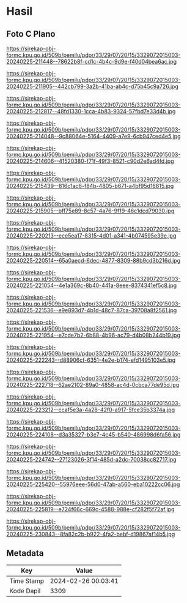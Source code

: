 # Hasil

## Foto C Plano

https://sirekap-obj-formc.kpu.go.id/509b/pemilu/pdpr/33/29/07/20/15/3329072015003-20240225-211448--78622b8f-cd1c-4b4c-9d9e-f40d04bea6ac.jpg

https://sirekap-obj-formc.kpu.go.id/509b/pemilu/pdpr/33/29/07/20/15/3329072015003-20240225-211905--442cb799-3a2b-41ba-ab4c-d75b45c9a726.jpg

https://sirekap-obj-formc.kpu.go.id/509b/pemilu/pdpr/33/29/07/20/15/3329072015003-20240225-212817--48fd1330-1cca-4b83-9324-57fbd7e33d4b.jpg

https://sirekap-obj-formc.kpu.go.id/509b/pemilu/pdpr/33/29/07/20/15/3329072015003-20240225-214048--9c88064e-5164-4409-a7e9-6cb947ced4e5.jpg

https://sirekap-obj-formc.kpu.go.id/509b/pemilu/pdpr/33/29/07/20/15/3329072015003-20240225-214606--41520380-f71f-49f3-8521-c90d2e6ad4fd.jpg

https://sirekap-obj-formc.kpu.go.id/509b/pemilu/pdpr/33/29/07/20/15/3329072015003-20240225-215439--816c1ac6-f84b-4805-b671-a4bf95d16815.jpg

https://sirekap-obj-formc.kpu.go.id/509b/pemilu/pdpr/33/29/07/20/15/3329072015003-20240225-215905--bff75e89-8c57-4a76-9f19-46c1dcd79030.jpg

https://sirekap-obj-formc.kpu.go.id/509b/pemilu/pdpr/33/29/07/20/15/3329072015003-20240225-220213--ece5ea17-8315-4d01-a341-4b074595e39e.jpg

https://sirekap-obj-formc.kpu.go.id/509b/pemilu/pdpr/33/29/07/20/15/3329072015003-20240225-220514--65a0aecd-6dec-4877-8309-88b9cd3b216d.jpg

https://sirekap-obj-formc.kpu.go.id/509b/pemilu/pdpr/33/29/07/20/15/3329072015003-20240225-221054--4e1a369c-8b40-441a-8eee-8374341ef5c8.jpg

https://sirekap-obj-formc.kpu.go.id/509b/pemilu/pdpr/33/29/07/20/15/3329072015003-20240225-221536--e9e893d7-4b1d-48c7-87ca-39708a8f2561.jpg

https://sirekap-obj-formc.kpu.go.id/509b/pemilu/pdpr/33/29/07/20/15/3329072015003-20240225-221954--e7cde7b2-6b88-4b96-ac79-d4b08b244b19.jpg

https://sirekap-obj-formc.kpu.go.id/509b/pemilu/pdpr/33/29/07/20/15/3329072015003-20240225-222243--d88906cf-6351-4e2e-b174-efd1495103e5.jpg

https://sirekap-obj-formc.kpu.go.id/509b/pemilu/pdpr/33/29/07/20/15/3329072015003-20240225-222718--62ae2102-89a0-4858-ac4d-0cbca77de95d.jpg

https://sirekap-obj-formc.kpu.go.id/509b/pemilu/pdpr/33/29/07/20/15/3329072015003-20240225-223212--ccaf5e3a-4a28-42f0-a917-5fce35b3374a.jpg

https://sirekap-obj-formc.kpu.go.id/509b/pemilu/pdpr/33/29/07/20/15/3329072015003-20240225-224108--d3a35327-b3e7-4c45-b540-486998d6fa56.jpg

https://sirekap-obj-formc.kpu.go.id/509b/pemilu/pdpr/33/29/07/20/15/3329072015003-20240225-224742--27123026-3f14-485d-a2dc-70038cc82717.jpg

https://sirekap-obj-formc.kpu.go.id/509b/pemilu/pdpr/33/29/07/20/15/3329072015003-20240225-225420--55976eee-56d0-47ab-a560-eba10222cc06.jpg

https://sirekap-obj-formc.kpu.go.id/509b/pemilu/pdpr/33/29/07/20/15/3329072015003-20240225-225819--e724f66c-669c-4588-988e-cf282f5f72af.jpg

https://sirekap-obj-formc.kpu.go.id/509b/pemilu/pdpr/33/29/07/20/15/3329072015003-20240225-230843--8fa82c2b-b922-4fa2-bebf-d19867af14b5.jpg


## Metadata

| Key        | Value               |
| ---------- | ------------------- |
| Time Stamp | 2024-02-26 00:03:41 |
| Kode Dapil | 3309                |



